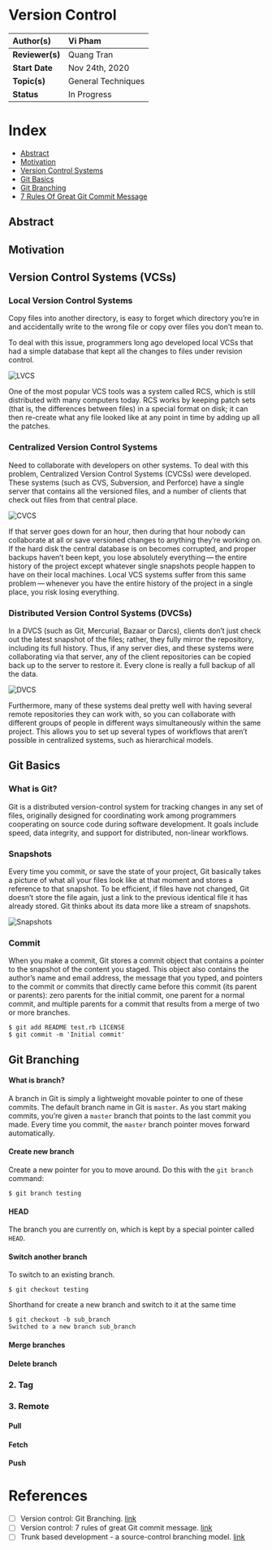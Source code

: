 # Version Control

| **Author(s)** | Vi Pham|
| :------------ | :-------------------------------------------------------------------------------------------- |
| **Reviewer(s)** | Quang Tran |
| **Start Date** | Nov 24th, 2020 |
| **Topic(s)** | General Techniques |
| **Status**       | In Progress |

# Index
- [Abstract](abstract)
- [Motivation](motivation)
- [Version Control Systems](version-control-sys)
- [Git Basics](git-basics)
- [Git Branching](git_branching)
- [7 Rules Of Great Git Commit Message](rules_git_commit_message)

## Abstract

## Motivation

## Version Control Systems (VCSs)

### Local Version Control Systems

Copy files into another directory, is easy to forget which directory you’re in and accidentally write to the wrong file or copy over files you don’t mean to.

To deal with this issue, programmers long ago developed local VCSs that had a simple database that kept all the changes to files under revision control.

![LVCS](/images/local.png)

One of the most popular VCS tools was a system called RCS, which is still distributed with many computers today. RCS works by keeping patch sets (that is, the differences between files) in a special format on disk; it can then re-create what any file looked like at any point in time by adding up all the patches.

### Centralized Version Control Systems

Need to collaborate with developers on other systems. To deal with this problem, Centralized Version Control Systems (CVCSs) were developed. These systems (such as CVS, Subversion, and Perforce) have a single server that contains all the versioned files, and a number of clients that check out files from that central place. 

![CVCS](/images/centralized.png)

If that server goes down for an hour, then during that hour nobody can collaborate at all or save versioned changes to anything they’re working on. If the hard disk the central database is on becomes corrupted, and proper backups haven’t been kept, you lose absolutely everything — the entire history of the project except whatever single snapshots people happen to have on their local machines. Local VCS systems suffer from this same problem — whenever you have the entire history of the project in a single place, you risk losing everything.

### Distributed Version Control Systems (DVCSs)

In a DVCS (such as Git, Mercurial, Bazaar or Darcs), clients don’t just check out the latest snapshot of the files; rather, they fully mirror the repository, including its full history. Thus, if any server dies, and these systems were collaborating via that server, any of the client repositories can be copied back up to the server to restore it. Every clone is really a full backup of all the data.

![DVCS](/images/distributed.png)

Furthermore, many of these systems deal pretty well with having several remote repositories they can work with, so you can collaborate with different groups of people in different ways simultaneously within the same project. This allows you to set up several types of workflows that aren’t possible in centralized systems, such as hierarchical models.

## Git Basics

### What is Git?

Git is a distributed version-control system for tracking changes in any set of files, originally designed for coordinating work among programmers cooperating on source code during software development. It goals include speed, data integrity, and support for distributed, non-linear workflows.

### Snapshots

Every time you commit, or save the state of your project, Git basically takes a picture of what all your files look like at that moment and stores a reference to that snapshot. To be efficient, if files have not changed, Git doesn’t store the file again, just a link to the previous identical file it has already stored. Git thinks about its data more like a stream of snapshots.

![Snapshots](/images/snapshots.png)

### Commit

When you make a commit, Git stores a commit object that contains a pointer to the snapshot of the content you staged. This object also contains the author’s name and email address, the message that you typed, and pointers to the commit or commits that directly came before this commit (its parent or parents): zero parents for the initial commit, one parent for a normal commit, and multiple parents for a commit that results from a merge of two or more branches.

```
$ git add README test.rb LICENSE
$ git commit -m 'Initial commit'
```

## Git Branching

#### What is branch? 

A branch in Git is simply a lightweight movable pointer to one of these commits. The default branch name in Git is `master`. As you start making commits, you’re given a `master` branch that points to the last commit you made. Every time you commit, the `master` branch pointer moves forward automatically.

#### Create new branch

Create a new pointer for you to move around. Do this with the `git branch` command:
```
$ git branch testing
```
#### HEAD

The branch you are currently on, which is kept by a special pointer called `HEAD`.

#### Switch another branch

To switch to an existing branch.
```
$ git checkout testing
```
Shorthand for create a new branch and switch to it at the same time
```
$ git checkout -b sub_branch
Switched to a new branch sub_branch
```

#### Merge branches
#### Delete branch
### 2. Tag
### 3. Remote
#### Pull
#### Fetch
#### Push
# References
- [ ] Version control: Git Branching. [link](https://learngitbranching.js.org)
- [ ] Version control: 7 rules of great Git commit message. [link](https://chris.beams.io/posts/git-commit/)
- [ ] Trunk based development - a source-control branching model. [link](https://trunkbaseddevelopment.com)
